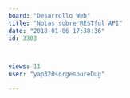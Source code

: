 ```yaml
---
board: "Desarrollo Web"
title: "Notas sobre RESTful API"
date: "2018-01-06 17:38:36"
id: 3303



views: 11
user: "yap320sorgesoureDug"

---
```

